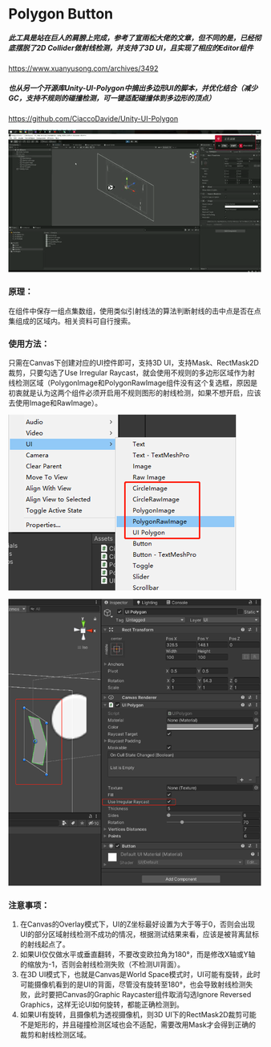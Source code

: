 # Polygon Button



##### 此工具是站在巨人的肩膀上完成，参考了宣雨松大佬的文章，但不同的是，已经彻底摆脱了2D Collider做射线检测，并支持了3D UI，且实现了相应的Editor组件

https://www.xuanyusong.com/archives/3492

##### 也从另一个开源库Unity-UI-Polygon中摘出多边形UI的脚本，并优化结合（减少GC，支持不规则的碰撞检测，可一键适配碰撞体到多边形的顶点）

https://github.com/CiaccoDavide/Unity-UI-Polygon



![image-20220514004101651](https://github.com/H-J-F/PolygonButton/blob/master/Docs/Images/1652552733196.gif)



### 原理：

在组件中保存一组点集数组，使用类似引射线法的算法判断射线的击中点是否在点集组成的区域内。相关资料可自行搜索。



### 使用方法：

只需在Canvas下创建对应的UI控件即可，支持3D UI，支持Mask、RectMask2D裁剪，只要勾选了Use Irregular Raycast，就会使用不规则的多边形区域作为射线检测区域（PolygonImage和PolygonRawImage组件没有这个复选框，原因是初衷就是认为这两个组件必须开启用不规则图形的射线检测，如果不想开启，应该去使用Image和RawImage）。


![image-20220514003622269](https://github.com/H-J-F/PolygonButton/blob/master/Docs/Images/image-20220514003622269.png)

![image-20220514004101651](https://github.com/H-J-F/PolygonButton/blob/master/Docs/Images/image-20220515020940.png)



### 注意事项：

1. 在Canvas的Overlay模式下，UI的Z坐标最好设置为大于等于0，否则会出现UI的部分区域射线检测不成功的情况，根据测试结果来看，应该是被背离鼠标的射线起点了。
2. 如果UI仅仅做水平或垂直翻转，不要改变欧拉角为180°，而是修改X轴或Y轴的缩放为-1，否则会射线检测失败（不检测UI背面）。
3. 在3D UI模式下，也就是Canvas是World Space模式时，UI可能有旋转，此时可能摄像机看到的是UI的背面，尽管没有旋转至180°，也会导致射线检测失败，此时要把Canvas的Graphic Raycaster组件取消勾选Ignore Reversed Graphics，这样无论UI如何旋转，都能正确检测到。
4. 如果UI有旋转，且摄像机为透视摄像机，则3D UI下的RectMask2D裁剪可能不是矩形的，并且碰撞检测区域也会不适配，需要改用Mask才会得到正确的裁剪和射线检测区域。
